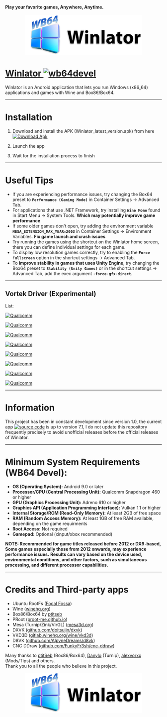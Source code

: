 #### Play your favorite games, Anywhere, Anytime.

<p align="center">
	<a href="https://github.com/winebox64/winlator/releases">
	<img src="logo.png" height="128" width="376" alt="Winlator Logo" />  
</p>


# Winlator [![wb64devel](https://img.shields.io/badge/Android%20%20-winebox64?style=for-the-badge-plastic&logo=android&logoColor=green&logoSize=14&label=%20&labelColor=gray&color=66BA32)](https://github.com/winebox64/winlator/releases/)

Winlator is an Android application that lets you run Windows (x86_64) applications and games with Wine and Box86/Box64.

----
# Installation

1. Download and install the APK (Winlator_latest_version.apk) from here [![Download Apk](https://img.shields.io/badge/%20DOWNLOAD%20-wb64?style=for-the-badge-plastic&logo=&logoColor=green&logoSize=14&label=%20&labelColor=golden&color=66BA32)](https://github.com/winebox64/winlator/releases)

2. Launch the app

3. Wait for the installation process to finish

----
# Useful Tips

- If you are experiencing performance issues, try changing the Box64 preset to __`Performance (Gaming Mode)`__ in Container Settings -> Advanced Tab.
- For applications that use .NET Framework, try installing __`Wine Mono`__ found in Start Menu -> System Tools.
__Which may potentially improve game performance__
- If some older games don't open, try adding the environment variable __`MESA_EXTENSION_MAX_YEAR=2003`__ in Container Settings -> Environment Variables. __Fix game launch and crash issues__
- Try running the games using the shortcut on the Winlator home screen, there you can define individual settings for each game.
- To display low resolution games correctly, try to enabling the __`Force Fullscreen`__ option in the shortcut settings -> Advanced Tab.
- To __improve stability in games that uses Unity Engine__, try changing the Box64 preset to __`Stability (Unity Games)`__ or in the shortcut settings -> Advanced Tab, add the exec argument __`-force-gfx-direct`__.

----

## Vortek Driver (Experimental)

List:

[![Qualcomm](https://img.shields.io/badge/Snapdragon%208%20Elite-grey?style=plastic&logo=snapdragon&logoColor=red)](https://github.com/winebox64/winlator)

[![Qualcomm](https://img.shields.io/badge/Snapdragon%207s%20Gen%203-grey?style=plastic&logo=snapdragon&logoColor=red)](https://github.com/winebox64/winlator)

[![Qualcomm](https://img.shields.io/badge/Snapdragon%207%20Gen%203-grey?style=plastic&logo=snapdragon&logoColor=red)](https://github.com/winebox64/winlator)

[![Qualcomm](https://img.shields.io/badge/Snapdragon%207s%20Gen%202-grey?style=plastic&logo=snapdragon&logoColor=red)](https://github.com/winebox64/winlator)

[![Qualcomm](https://img.shields.io/badge/Snapdragon%206%20Gen%203-grey?style=plastic&logo=snapdragon&logoColor=red)](https://github.com/winebox64/winlator)

[![Qualcomm](https://img.shields.io/badge/Snapdragon%206%20Gen%201-grey?style=plastic&logo=snapdragon&logoColor=red)](https://github.com/winebox64/winlator)

[![Qualcomm](https://img.shields.io/badge/Snapdragon%20860-grey?style=plastic&logo=snapdragon&logoColor=red)](https://github.com/winebox64/winlator)

[![Qualcomm](https://img.shields.io/badge/Snapdragon%20735-grey?style=plastic&logo=snapdragon&logoColor=red)](https://github.com/winebox64/winlator)

----

# Information

This project has been in constant development since version 1.0, the current app [![source code](https://img.shields.io/badge/%20Source%20Code-wb64?style=for-the-badge-plastic&logo=&logoColor=red&logoSize=14&label=%20&labelColor=golden&color=red)](https://github.com/winebox64/winlator/tree/main/(1)_WINLATOR_v8.0%2B_SOURCE_CODE%3F) is up to version 7.1, I do not update this repository frequently precisely to avoid unofficial releases before the official releases of Winlator.

----

# Minimum System Requirements (WB64 Devel):
- __OS (Operating System):__ Android 9.0 or later
- __Processor/CPU (Central Processing Unit):__ Qualcomm Snapdragon 460 or higher
- __GPU (Graphics Processing Unit):__ Adreno 610 or higher 
- __Graphics API (Application Programming Interface):__ Vulkan 1.1 or higher
- __Internal Storage/ROM (Read-Only Memory):__ At least 2GB of free space
- __RAM (Random Access Memory):__ At least 1GB of free RAM available, depending on the game requirments
- __Root Access:__ Not required
- __Gamepad:__ Optional (xinput/xbox recommended)


__NOTE: Recommended for game titles released before 2012 or DX9-based, Some games especially those from 2012 onwards, may experience performance issues.__
__Results can vary based on the device used, environmental conditions, and other factors, such as simultaneous processing, and different processor capabilities.__

 
----
# Credits and Third-party apps
- Ubuntu RootFs ([Focal Fossa](https://releases.ubuntu.com/focal))
- Wine ([winehq.org](https://www.winehq.org/))
- Box86/Box64 by [ptitseb](https://github.com/ptitSeb)
- PRoot ([proot-me.github.io](https://proot-me.github.io))
- Mesa (Turnip/Zink/VirGL) ([mesa3d.org](https://www.mesa3d.org))
- DXVK ([github.com/doitsujin/dxvk](https://github.com/doitsujin/dxvk))
- VKD3D ([gitlab.winehq.org/wine/vkd3d](https://gitlab.winehq.org/wine/vkd3d))
- D8VK ([github.com/AlpyneDreams/d8vk](https://github.com/AlpyneDreams/d8vk))
- CNC DDraw ([github.com/FunkyFr3sh/cnc-ddraw](https://github.com/FunkyFr3sh/cnc-ddraw))

Many thanks to [ptitSeb](https://github.com/ptitSeb) (Box86/Box64), [Danylo](https://blogs.igalia.com/dpiliaiev/tags/mesa/) (Turnip), [alexvorxx](https://github.com/alexvorxx) (Mods/Tips) and others.<br>
Thank you to all the people who believe in this project.

<p align="center">
	<a href="https://github.com/winebox64/winlator/releases">
	<img src="logo.png" height="128" width="376" alt="Winlator Logo" />  
</p>
